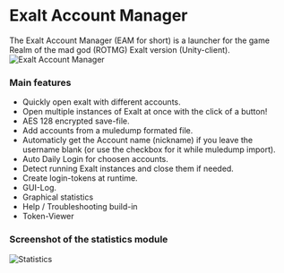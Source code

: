 # Exalt Account Manager

The Exalt Account Manager (EAM for short) is a launcher for the game Realm of the mad god (ROTMG) Exalt version (Unity-client).
![Exalt Account Manager](https://i.imgur.com/cDijuuR.png)


### Main features
- Quickly open exalt with different accounts.
- Open multiple instances of Exalt at once with the click of a button!
- AES 128 encrypted save-file.
- Add accounts from a muledump formated file.
- Automaticly get the Account name (nickname) if you leave the username blank (or use the checkbox for it while muledump import).
- Auto Daily Login for choosen accounts.
- Detect running Exalt instances and close them if needed.
- Create login-tokens at runtime.
- GUI-Log.
- Graphical statistics
- Help / Troubleshooting build-in
- Token-Viewer

### Screenshot of the statistics module
![Statistics](https://i.imgur.com/qlXnuXP.png)
